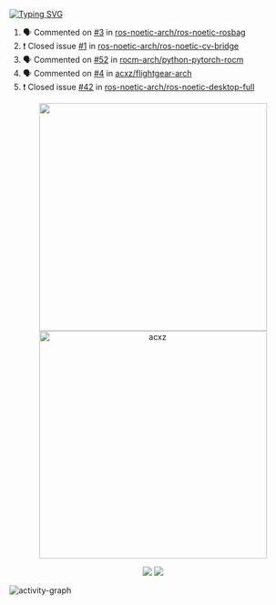 [![Typing SVG](https://readme-typing-svg.herokuapp.com?size=16&color=AFFFA3&multiline=true&height=75&lines=contributing+to+robotics%2Faerospace%2Fml%2Fgpu+software;packaging+it+for+archlinux;ricer)](https://git.io/typing-svg)

<!--START_SECTION:activity-->
1. 🗣 Commented on [#3](https://github.com/ros-noetic-arch/ros-noetic-rosbag/issues/3) in [ros-noetic-arch/ros-noetic-rosbag](https://github.com/ros-noetic-arch/ros-noetic-rosbag)
2. ❗️ Closed issue [#1](https://github.com/ros-noetic-arch/ros-noetic-cv-bridge/issues/1) in [ros-noetic-arch/ros-noetic-cv-bridge](https://github.com/ros-noetic-arch/ros-noetic-cv-bridge)
3. 🗣 Commented on [#52](https://github.com/rocm-arch/python-pytorch-rocm/issues/52) in [rocm-arch/python-pytorch-rocm](https://github.com/rocm-arch/python-pytorch-rocm)
4. 🗣 Commented on [#4](https://github.com/acxz/flightgear-arch/issues/4) in [acxz/flightgear-arch](https://github.com/acxz/flightgear-arch)
5. ❗️ Closed issue [#42](https://github.com/ros-noetic-arch/ros-noetic-desktop-full/issues/42) in [ros-noetic-arch/ros-noetic-desktop-full](https://github.com/ros-noetic-arch/ros-noetic-desktop-full)
<!--END_SECTION:activity-->

<p align="center">
  <img width="400em" src=https://github-readme-stats.vercel.app/api?username=acxz&include_all_commits=true&show_icons=true />
  <img width="400em" src="https://github-readme-streak-stats.herokuapp.com/?user=acxz&" alt="acxz" />
</p>

<p align="center">
  <img src=https://github-readme-stats.vercel.app/api/top-langs/?username=acxz&layout=compact />
  <img src=https://github-profile-trophy.vercel.app/?username=acxz&row=2&column=4 />
</p>

![activity-graph](https://activity-graph.herokuapp.com/graph?username=acxz&theme=aqua)
